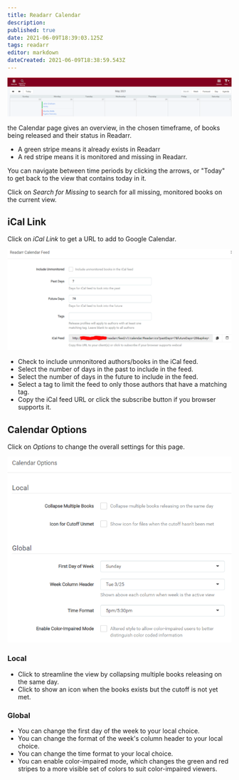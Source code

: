 ```yaml
---
title: Readarr Calendar
description: 
published: true
date: 2021-06-09T18:39:03.125Z
tags: readarr
editor: markdown
dateCreated: 2021-06-09T18:38:59.543Z
---
```


![calendar.png](/assets/readarr/calendar.png)

the Calendar page gives an overview, in the chosen timeframe, of books being released and their status in Readarr.

- A green stripe means it already exists in Readarr
- A red stripe means it is monitored and missing in Readarr.

You can navigate between time periods by clicking the arrows, or "Today" to get back to the view that contains today in it.

Click on *Search for Missing* to search for all missing, monitored books on the current view.

## iCal Link

Click on *iCal Link* to get a URL to add to Google Calendar.

![ical.png](/assets/readarr/ical.png)

- Check to include unmonitored authors/books in the iCal feed.
- Select the number of days in the past to include in the feed.
- Select the number of days in the future to include in the feed.
- Select a tag to limit the feed to only those authors that have a matching tag.
- Copy the iCal feed URL or click the subscribe button if you browser supports it.

## Calendar Options

Click on *Options* to change the overall settings for this page.

![caloptions.png](/assets/readarr/caloptions.png)

### Local

- Click to streamline the view by collapsing multiple books releasing on the same day.
- Click to show an icon when the books exists but the cutoff is not yet met.

### Global

- You can change the first day of the week to your local choice.
- You can change the format of the week's column header to your local choice.
- You can change the time format to your local choice.
- You can enable color-impaired mode, which changes the green and red stripes to a more visible set of colors to suit color-impaired viewers.
